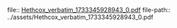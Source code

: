 file:: [Hethcox_verbatim_1733345928943_0.pdf](../assets/Hethcox_verbatim_1733345928943_0.pdf)
file-path:: ../assets/Hethcox_verbatim_1733345928943_0.pdf
